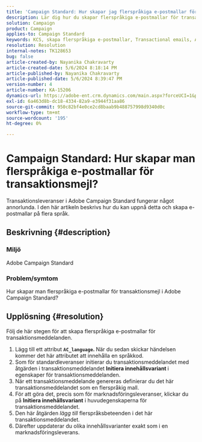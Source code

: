 ```yaml
---
title: 'Campaign Standard: Hur skapar jag flerspråkiga e-postmallar för transaktionsmeddelanden?'
description: Lär dig hur du skapar flerspråkiga e-postmallar för transaktionsmeddelanden i Adobe Campaign Standard.
solution: Campaign
product: Campaign
applies-to: Campaign Standard
keywords: KCS, skapa flerspråkiga e-postmallar, Transactional emails, ACS, kampanjstandard
resolution: Resolution
internal-notes: TK128653
bug: false
article-created-by: Nayanika Chakravarty
article-created-date: 5/6/2024 8:18:14 PM
article-published-by: Nayanika Chakravarty
article-published-date: 5/6/2024 8:39:47 PM
version-number: 4
article-number: KA-15206
dynamics-url: https://adobe-ent.crm.dynamics.com/main.aspx?forceUCI=1&pagetype=entityrecord&etn=knowledgearticle&id=0eca0ebf-e50b-ef11-9f8a-6045bd0065b6
exl-id: 6a463d8b-dc18-4334-82a9-e3944f31aa86
source-git-commit: 950c82bf4e0ce2cd8baab9b488757998d9340d0c
workflow-type: tm+mt
source-wordcount: '195'
ht-degree: 0%

---
```


# Campaign Standard: Hur skapar man flerspråkiga e-postmallar för transaktionsmejl?


Transaktionsleveranser i Adobe Campaign Standard fungerar något annorlunda. I den här artikeln beskrivs hur du kan uppnå detta och skapa e-postmallar på flera språk.

## Beskrivning {#description}


### <b>Miljö</b>

Adobe Campaign Standard

### <b>Problem/symtom</b>

Hur skapar man flerspråkiga e-postmallar för transaktionsmejl i Adobe Campaign Standard?


## Upplösning {#resolution}




Följ de här stegen för att skapa flerspråkiga e-postmallar för transaktionsmeddelanden.



1. Lägg till ett attribut <b>`AC_language`. </b>När du sedan skickar händelsen kommer det här attributet att innehålla en språkkod.
2. Som för standardleveranser initierar du transaktionsmeddelandet med åtgärden i transaktionsmeddelandet <b>Initiera innehållsvariant </b>i egenskaper för transaktionsmeddelanden.
3. När ett transaktionsmeddelande genereras definierar du det här transaktionsmeddelandet som en flerspråkig mall.
4. För att göra det, precis som för marknadsföringsleveranser, klickar du på <b>Initiera innehållsvariant</b> i huvudegenskaperna för transaktionsmeddelandet.
5. Den här åtgärden *lägg till* flerspråksbeteenden i det här transaktionsmeddelandet.
6. Därefter uppdaterar du olika innehållsvarianter exakt som i en marknadsföringsleverans.
